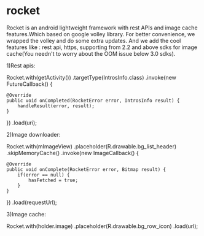 rocket
======

Rocket is an android lightweight framework with rest APIs and image cache features.Which based on google volley library.
For better convenience, we wrapped the volley and do some extra updates. And we add the cool features like : rest api, 
https, supporting from 2.2 and above sdks for image cache(You needn't to worry about the OOM issue below 3.0 sdks). 


1)Rest apis:

Rocket.with(getActivity())
.targetType(IntrosInfo.class)
.invoke(new FutureCallback<IntrosInfo>() {

	@Override
	public void onCompleted(RocketError error, IntrosInfo result) {
		handleResult(error, result);
	}
})
.load(uri);
		
		
2)Image downloader:


Rocket.with(mImageView)
.placeholder(R.drawable.bg_list_header)
.skipMemoryCache()
.invoke(new ImageCallback() {
					
	@Override
	public void onComplete(RocketError error, Bitmap result) {
		if(error == null) {
			hasFetched = true;
		}
	}
})
.load(requestUrl);


3)Image cache:

Rocket.with(holder.image)
.placeholder(R.drawable.bg_row_icon)
.load(url);
